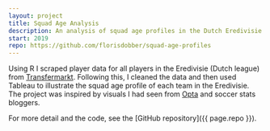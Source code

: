 ```yaml
---
layout: project
title: Squad Age Analysis
description: An analysis of squad age profiles in the Dutch Eredivisie.
start: 2019
repo: https://github.com/florisdobber/squad-age-profiles
---
```


Using R I scraped player data for all players in the Eredivisie (Dutch league) from [Transfermarkt](https://www.transfermarkt.com). Following this, I cleaned the data and then used Tableau to illustrate the squad age profile of each team in the Eredivisie. The project was inspired by visuals I had seen from [Opta](https://www.statsperform.com/opta/) and soccer stats bloggers.

For more detail and the code, see the [GitHub repository]({{ page.repo }}).